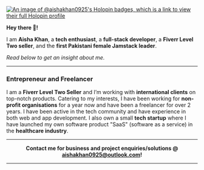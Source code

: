 [![An image of @aishakhan0925's Holopin badges, which is a link to view their full Holopin profile](https://holopin.me/aishakhan0925)](https://holopin.io/@aishakhan0925)

**Hey there 👋!**

I am **Aisha Khan**, a **tech enthusiast**, a **full-stack developer**, a **Fiverr Level Two seller**, and the **first Pakistani female Jamstack leader**. 

_Read below to get an insight about me._

---
 
### Entrepreneur and Freelancer

I am a **Fiverr Level Two Seller** and I’m working with **international clients** on top-notch products. Catering to my interests, I have been working for **non-profit organisations** for a year now and have been a freelancer for over 2 years. I have been active in the tech community and have experience in both web and app development. I also own a small **tech startup** where I have launched my own software product "SaaS" (software as a service) in the **healthcare industry**.

---

<strong><p align='center'>Contact me for business and project enquiries/solutions @ <a href='mailto:aishakhan0925@outlook.com'>aishakhan0925@outlook.com!</a></p></strong>

---
